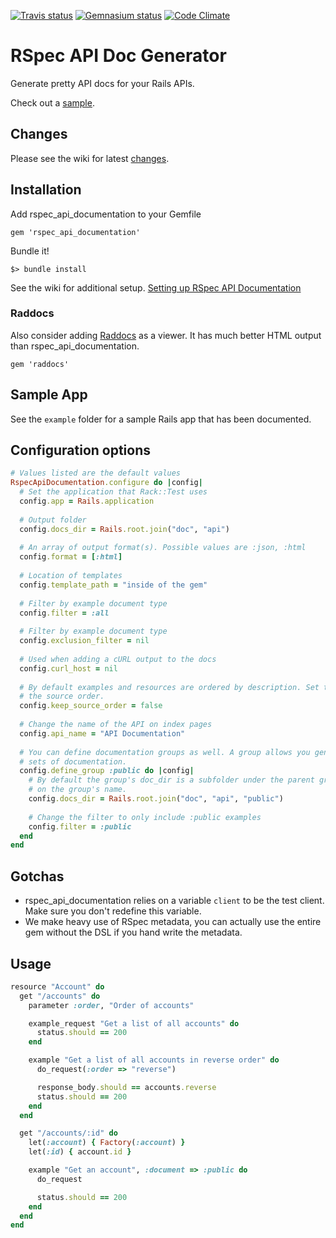 [![Travis status](https://secure.travis-ci.org/zipmark/rspec_api_documentation.png)](https://secure.travis-ci.org/zipmark/rspec_api_documentation)
[![Gemnasium status](https://gemnasium.com/zipmark/rspec_api_documentation.png)](https://gemnasium.com/zipmark/rspec_api_documentation)
[![Code Climate](https://codeclimate.com/badge.png)](https://codeclimate.com/github/zipmark/rspec_api_documentation)

# RSpec API Doc Generator

Generate pretty API docs for your Rails APIs.

Check out a [sample](http://rad-example.herokuapp.com).

## Changes

Please see the wiki for latest [changes](https://github.com/zipmark/rspec_api_documentation/wiki/Changes).

## Installation

Add rspec_api_documentation to your Gemfile

    gem 'rspec_api_documentation'

Bundle it!

    $> bundle install

See the wiki for additional setup. [Setting up RSpec API Documentation](https://github.com/zipmark/rspec_api_documentation/wiki/Setting-up-RspecApiDocumentation)

### Raddocs

Also consider adding [Raddocs](http://github.com/smartlogic/raddocs/) as a viewer. It has much better HTML output than
rspec_api_documentation.

    gem 'raddocs'

## Sample App

See the `example` folder for a sample Rails app that has been documented.


## Configuration options
```ruby
# Values listed are the default values
RspecApiDocumentation.configure do |config|
  # Set the application that Rack::Test uses
  config.app = Rails.application
  
  # Output folder
  config.docs_dir = Rails.root.join("doc", "api")
  
  # An array of output format(s). Possible values are :json, :html
  config.format = [:html]
  
  # Location of templates
  config.template_path = "inside of the gem"
  
  # Filter by example document type
  config.filter = :all
  
  # Filter by example document type
  config.exclusion_filter = nil
  
  # Used when adding a cURL output to the docs
  config.curl_host = nil
  
  # By default examples and resources are ordered by description. Set to true keep
  # the source order.
  config.keep_source_order = false
  
  # Change the name of the API on index pages
  config.api_name = "API Documentation"
  
  # You can define documentation groups as well. A group allows you generate multiple
  # sets of documentation.
  config.define_group :public do |config|
    # By default the group's doc_dir is a subfolder under the parent group, based
    # on the group's name.
    config.docs_dir = Rails.root.join("doc", "api", "public")
    
    # Change the filter to only include :public examples
    config.filter = :public
  end
end
```

## Gotchas

- rspec_api_documentation relies on a variable `client` to be the test client. Make sure you don't redefine this variable.
- We make heavy use of RSpec metadata, you can actually use the entire gem without the DSL if you hand write the metadata.

## Usage

```ruby
resource "Account" do
  get "/accounts" do
    parameter :order, "Order of accounts"

    example_request "Get a list of all accounts" do
      status.should == 200
    end

    example "Get a list of all accounts in reverse order" do
      do_request(:order => "reverse")

      response_body.should == accounts.reverse
      status.should == 200
    end
  end

  get "/accounts/:id" do
    let(:account) { Factory(:account) }
    let(:id) { account.id }

    example "Get an account", :document => :public do
      do_request

      status.should == 200
    end
  end
end
```

